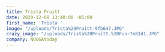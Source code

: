 ```yaml
---
title: Trista Pruitt
date: 2020-12-08 13:40:00 -05:00
first_name: 'Trista '
image: "/uploads/Trista%20Pruitt-9fb647.JPG"
crazy_image: "/uploads/Trista%20Pruitt.%20Fun-7e81d1.JPG"
company: NOOGAtoday
---
```


